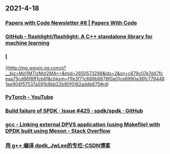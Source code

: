 
## 2021-4-18

### [Papers with Code Newsletter #8 | Papers With Code](https://paperswithcode.com/newsletter/8/?continueFlag=97f49a6bdff9366421292293b243265c)

### [GitHub - flashlight/flashlight: A C++ standalone library for machine learning](https://github.com/flashlight/flashlight)

### [
](http://mp.weixin.qq.com/s?__biz=MzI1MTIzMzI2MA==&mid=2650573298&idx=2&sn=c879c07e7d47fceaa75cd66f8ff1cb6f&chksm=f1fe3f71c689b6678f0a01ce6990a36fc7794481ee904f57537a591b9bb22b90f0162addb675#rd)

### [PyTorch - YouTube](https://www.youtube.com/channel/UCWXI5YeOsh03QvJ59PMaXFw)

### [Build failure of SPDK · Issue #425 · spdk/spdk · GitHub](https://github.com/spdk/spdk/issues/425)

### [gcc - Linking external DPVS application (using Makefile) with DPDK built using Meson - Stack Overflow](https://stackoverflow.com/questions/65844192/linking-external-dpvs-application-using-makefile-with-dpdk-built-using-meson)

### [用 g++ 编译 dpdk_JwLee的专栏-CSDN博客](https://blog.csdn.net/jiangwlee/article/details/30047651)